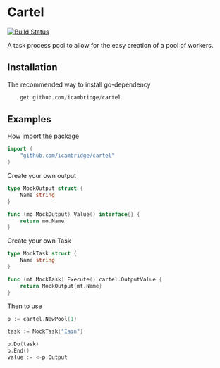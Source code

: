 Cartel
======
[![Build Status](https://travis-ci.org/icambridge/cartel.svg)](https://travis-ci.org/icambridge/cartel)

A task process pool to allow for the easy creation of a pool of workers.

Installation
------------

The recommended way to install go-dependency

```go
    get github.com/icambridge/cartel
```

Examples
--------

How import the package

```go
import (
    "github.com/icambridge/cartel"
)
```

Create your own output

```go
type MockOutput struct {
    Name string
}

func (mo MockOutput) Value() interface{} {
    return mo.Name
}
```

Create your own Task


```go
type MockTask struct {
    Name string
}

func (mt MockTask) Execute() cartel.OutputValue {
    return MockOutput{mt.Name}
}
```

Then to use

```go
p := cartel.NewPool(1)

task := MockTask{"Iain"}

p.Do(task)
p.End()
value := <-p.Output
```